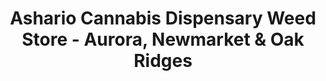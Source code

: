 ---
title: "Ashario Cannabis Dispensary Weed Store - Aurora, Newmarket & Oak Ridges"
url: /aurora/ashario-cannabis-dispensary-weed-store-aurora-newmarket-and-oak-ridges/
shop: cannabis
---